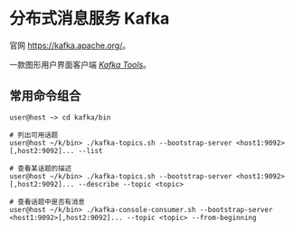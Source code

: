 # 分布式消息服务 Kafka

官网 <https://kafka.apache.org/>。

一款图形用户界面客户端 [*Kafka Tools*](https://kafkatool.com/)。

## 常用命令组合

```fish
user@host ~> cd kafka/bin

# 列出可用话题
user@host ~/k/bin> ./kafka-topics.sh --bootstrap-server <host1:9092>[,host2:9092]... --list

# 查看某话题的描述
user@host ~/k/bin> ./kafka-topics.sh --bootstrap-server <host1:9092>[,host2:9092]... --describe --topic <topic>

# 查看话题中是否有消息
user@host ~/k/bin> ./kafka-console-consumer.sh --bootstrap-server <host1:9092>[,host2:9092]... --topic <topic> --from-beginning
```
